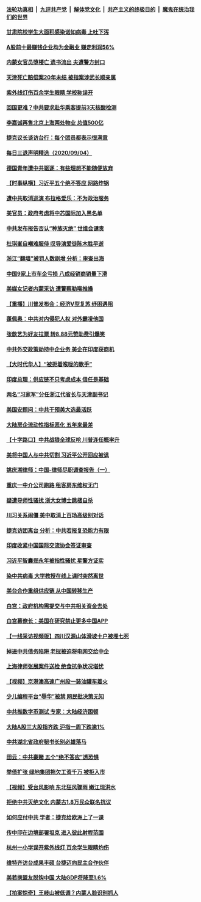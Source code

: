 

####  [法轮功真相](../../../../basic/blob/master/README.md?t=09052102) &nbsp;|&nbsp; [九评共产党](../../../../9ping.md/blob/master/README.md?t=09052102) &nbsp;|&nbsp; [解体党文化](../../../../jtdwh.md/blob/master/README.md?t=09052102)  &nbsp;|&nbsp; [共产主义的终极目的](../../../../gczydzjmd.md/blob/master/README.md?t=09052102) &nbsp;|&nbsp; [魔鬼在统治我们的世界](../../../../mgztzwmdsj.md/blob/master/README.md?t=09052102) 

#### [甘肃院校学生大面积感染诺如病毒 上吐下泻](../pages/nsc413/n12382685.md?t=09052102) 

#### [A股前十最赚钱企业均为金融业 赚走利润56%](../pages/nsc413/n12382254.md?t=09052102) 

#### [内蒙女官员堕楼亡 遗书流出 夫遭警方封口](../pages/nsc413/n12382568.md?t=09052102) 

#### [天津死亡赔偿案20年未结 被指案涉武长顺亲属](../pages/nsc413/n12382449.md?t=09052102) 

#### [紫外线灯伤百余学生眼睛 学校称误开](../pages/nsc413/n12382500.md?t=09052102) 

#### [回国更难？中共要求赴华乘客提前3天核酸检测](../pages/nsc413/n12382356.md?t=09052102) 

#### [李嘉诚再售北京上海两处物业 总值500亿](../pages/nsc413/n12381914.md?t=09052102) 

#### [捷克议长谈访台行：每个团员都表示很满意](../pages/nsc413/n12382255.md?t=09052102) 


#### [每日三退声明精选（2020/09/04）](../pages/nsc413/n12382224.md?t=09052102) 

#### [德国青年遭中共驱逐：有些理想不能随便放弃](../pages/nsc413/n12382054.md?t=09052102) 

#### [【时事纵横】习近平五个绝不答应 网路炸锅](../pages/nsc413/n12381285.md?t=09052102) 

#### [遭中共取消巡演 布拉格爱乐：不为政治服务](../pages/nsc413/n12381922.md?t=09052102) 

#### [美官员：政府考虑将中芯国际加入黑名单](../pages/nsc413/n12381796.md?t=09052102) 

#### [中共发布报告否认“种族灭绝” 世维会谴责](../pages/nsc413/n12381742.md?t=09052102) 

#### [杜琪峯自嘲难服侍 叹导演爱徒陈木胜早逝](../pages/nsc413/n12381728.md?t=09052102) 

#### [浙江“翻墙”被罚人数剧增 分析：审查出海](../pages/nsc413/n12381691.md?t=09052102) 

#### [中国9家上市车企亏损 八成经销商销量下滑](../pages/nsc413/n12381495.md?t=09052102) 

#### [美媒女记者内蒙采访 遭警察勒喉推搡](../pages/nsc413/n12381567.md?t=09052102) 

#### [【重播】川普发布会：经济V型复苏 纾困遇阻](../pages/nsc413/n12381260.md?t=09052102) 

#### [蓬佩奥：中共对内侵犯人权 对外霸凌他国](../pages/nsc413/n12381314.md?t=09052102) 

#### [张歆艺为好友拉票 转8.88元赞助费引爆笑](../pages/nsc413/n12381421.md?t=09052102) 

#### [中共外交政策劫持中企业务 美企在印度获商机](../pages/nsc413/n12381240.md?t=09052102) 

#### [【大时代华人】“被扼着喉咙的歌手”](../pages/nsc413/n12380983.md?t=09052102) 

#### [印度总理：供应链不只考虑成本 信任是基础](../pages/nsc413/n12381378.md?t=09052102) 

#### [两名“习家军”分任浙江代省长与天津副书记](../pages/nsc413/n12381330.md?t=09052102) 

#### [美国安顾问：中共干预美大选最活跃](../pages/nsc413/n12381364.md?t=09052102) 

#### [大陆房企流动性指标恶化 五年来最差](../pages/nsc413/n12381165.md?t=09052102) 

#### [【十字路口】中共战狼全球反呛 川普连任概率升](../pages/nsc413/n12380890.md?t=09052102) 

#### [美将中国人与中共切割 习近平公开回应被讽](../pages/nsc413/n12381054.md?t=09052102) 

#### [姚庆湘律师：中国-律师尽职调查报告（一）](../pages/nsc413/n12378676.md?t=09052102) 

#### [重庆一中介公司跑路 租客房东维权无门](../pages/nsc413/n12381130.md?t=09052102) 

#### [疑遭导师性骚扰  浙大女博士跳楼自杀](../pages/nsc413/n12381031.md?t=09052102) 

#### [川习关系闹僵 美中取消上百场高级别对话](../pages/nsc413/n12381137.md?t=09052102) 

#### [捷克访团离台 分析：中共若报复恐能力有限](../pages/nsc413/n12380987.md?t=09052102) 

#### [印度收紧中国国际交流协会签证审查](../pages/nsc413/n12380860.md?t=09052102) 

#### [习近平智囊郑永年被指性骚扰 星警方证实](../pages/nsc413/n12381038.md?t=09052102) 

#### [染中共病毒 大学教授在线上课时突然离世](../pages/nsc413/n12380903.md?t=09052102) 

#### [美台合作重组供应链 从中国转移生产](../pages/nsc413/n12380855.md?t=09052102) 

#### [白宫：政府机构需提交与中共相关资金去处](../pages/nsc413/n12380607.md?t=09052102) 

#### [白宫幕僚长：美国在研究禁止更多中国APP](../pages/nsc413/n12380947.md?t=09052102) 

#### [【一线采访视频版】四川汉源山体滑坡十户被埋七死](../pages/nsc413/n12380543.md?t=09052102) 

#### [掉进中共债务陷阱 老挝被迫将电网交给中企](../pages/nsc413/n12380753.md?t=09052102) 

#### [上海律师张展案件送检 绝食抗争状况堪忧](../pages/nsc413/n12380220.md?t=09052102) 

#### [【视频】京港澳高速广州段一装油罐车着火](../pages/nsc413/n12380454.md?t=09052102) 

#### [少儿编程平台“辱华”被禁 网民批决策无知](../pages/nsc413/n12380177.md?t=09052102) 

#### [中共推数字币测试 专家：大陆经济困顿](../pages/nsc413/n12380157.md?t=09052102) 

#### [大陆A股三大股指齐跌 沪指一周下跌逾1%](../pages/nsc413/n12380235.md?t=09052102) 

#### [中共湖北省政府秘书长别必雄落马](../pages/nsc413/n12380316.md?t=09052102) 


#### [田云：中共豪赌 五个“绝不答应”透恐惧](../pages/nsc413/n12379161.md?t=09052102) 

#### [举债扩张 绿地集团拖欠工资千万 被拒入市](../pages/nsc413/n12379731.md?t=09052102) 

#### [【视频】受台风影响 东北狂风骤雨 嫩江现洪水](../pages/nsc413/n12379899.md?t=09052102) 

#### [拒绝中共灭绝文化 内蒙古1.8万民众联名抗议](../pages/nsc413/n12380003.md?t=09052102) 

#### [如何应付中共 学者：捷克给欧洲上了一课](../pages/nsc413/n12379419.md?t=09052102) 

#### [传中印在边境部署坦克 进入彼此射程范围](../pages/nsc413/n12379569.md?t=09052102) 

#### [杭州一小学误开紫外线灯 百余学生眼睛灼伤](../pages/nsc413/n12379697.md?t=09052102) 

#### [维特齐访台成果丰硕 台捷迈向民主合作伙伴](../pages/nsc413/n12379485.md?t=09052102) 

#### [美若携盟友脱钩中国 大陆GDP将降至1.6%](../pages/nsc413/n12379121.md?t=09052102) 

#### [【拍案惊奇】王岐山被低调？内蒙人脸识别抓人](../pages/nsc413/n12379422.md?t=09052102) 

